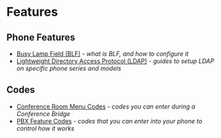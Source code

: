 # Features

## Phone Features

* [Busy Lamp Field (BLF)](./blf.md) - _what is BLF, and how to configure it_
* [Lightweight Directory Access Protocol (LDAP)](./ldap.md) - _guides to setup LDAP on specific phone series and models_

## Codes

* [Conference Room Menu Codes](./conference-menu-codes.md) - _codes you can enter during a Conference Bridge_
* [PBX Feature Codes](./pbx-feature-codes.md) - _codes that you can enter into your phone to control how it works_
